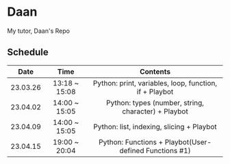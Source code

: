 # Daan
My tutor, Daan's Repo

## Schedule

|   Date   |      Time     |                        Contents                        |
|:--------:|:-------------:|:------------------------------------------------------:|
| 23.03.26 | 13:18 ~ 15:08 | Python: print, variables, loop, function, if + Playbot |
| 23.04.02 | 14:00 ~ 15:05 |   Python: types (number, string, character) + Playbot  |
| 23.04.09 | 14:00 ~ 15:05 |        Python: list, indexing, slicing + Playbot       |
| 23.04.15 | 19:00 ~ 20:04 | Python: Functions + Playbot(User-defined Functions #1) |
